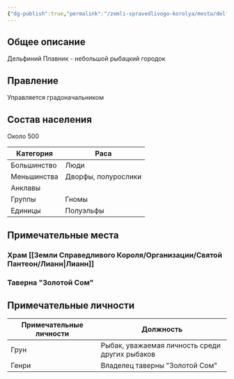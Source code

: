 ```yaml
---
{"dg-publish":true,"permalink":"/zemli-spravedlivogo-korolya/mesta/delfinij-plavnik/"}
---
```


## Общее описание

Дельфиний Плавник - небольшой рыбацкий городок 

## Правление

Управляется градоначальником

## Состав населения

Около 500 

| Категория   | Раса                |
| ----------- | ------------------- |
| Большинство | Люди                |
| Меньшинства | Дворфы, полурослики |
| Анклавы     |                     |
| Группы      | Гномы               |
| Единицы     | Полуэльфы           |



## Примечательные места

### Храм [[Земли Справедливого Короля/Организации/Святой Пантеон/Лианн\|Лианн]]

### Таверна "Золотой Сом"

## Примечательные личности

| Примечательные личности | Должность                                      |
| ----------------------- | ---------------------------------------------- |
| Грун                    | Рыбак, уважаемая личность среди других рыбаков |
| Генри                   | Владелец таверны "Золотой Сом"                 |
